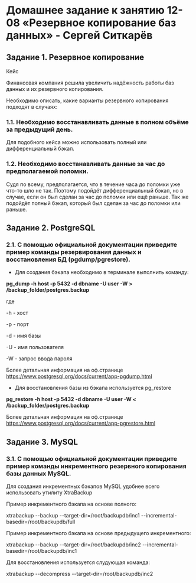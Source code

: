 # Домашнее задание к занятию 12-08 «Резервное копирование баз данных» - Сергей Ситкарёв

## Задание 1. Резервное копирование

Кейс

Финансовая компания решила увеличить надёжность работы баз данных и их резервного копирования.

Необходимо описать, какие варианты резервного копирования подходят в случаях:

### 1.1. Необходимо восстанавливать данные в полном объёме за предыдущий день.

Для подобного кейса можно использовать полный или дифференциальный бэкап.

### 1.2. Необходимо восстанавливать данные за час до предполагаемой поломки.

Судя по всему, предполагается, что в течение часа до поломки уже что-то шло не так. 
Поэтому подойдёт дифференциальный бэкап, но в случае, если он был сделан за час до поломки или ещё раньше.
Так же подойдёт полный бэкап, который был сделан за час до поломки или раньше.

## Задание 2. PostgreSQL

### 2.1. С помощью официальной документации приведите пример команды резервирования данных и восстановления БД (pgdump/pgrestore).

- Для создания бэкапа необходимо в терминале выполнить команду:

**pg_dump -h host -p 5432 -d dbname -U user -W > /backup_folder/postgres.backup**

где

-h - хост

-p - порт

-d - имя базы

-U - имя пользователя

-W - запрос ввода пароля

Более детальная информация на оф.странице https://www.postgresql.org/docs/current/app-pgdump.html

- Для восстановления базы из бэкапа используется pg_restore

**pg_restore -h host -p 5432 -d dbname -U user -W < /backup_folder/postgres.backup**

Более детальная информация на оф.странице https://www.postgresql.org/docs/current/app-pgrestore.html

## Задание 3. MySQL

### 3.1. С помощью официальной документации приведите пример команды инкрементного резервного копирования базы данных MySQL.

Для создания инкрементных бэкапов MySQL удобнее всего использовать утилиту XtraBackup

Пример инкрементного бэкапа на основе полного:

xtrabackup --backup --target-dir=/root/backupdb/inc1 --incremental-basedir=/root/backupdb/full

Пример инкрементного бэкапа на основе предыдущего инкрементного:

xtrabackup --backup --target-dir=/root/backupdb/inc2 --incremental-basedir=/root/backupdb/inc1

Для восстановления используется слудующая команда:

xtrabackup --decompress --target-dir=/root/backupdb/inc2
